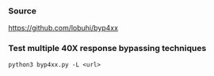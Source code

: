 ### Source
https://github.com/lobuhi/byp4xx  

### Test multiple 40X response bypassing techniques
```
python3 byp4xx.py -L <url>
```

